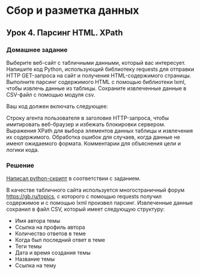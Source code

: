 
# Сбор и разметка данных

## Урок 4. Парсинг HTML. XPath

### Домашнее задание

Выберите веб-сайт с табличными данными, который вас интересует.
Напишите код Python, использующий библиотеку requests для отправки HTTP GET-запроса на сайт и получения HTML-содержимого страницы.
Выполните парсинг содержимого HTML с помощью библиотеки lxml, чтобы извлечь данные из таблицы.
Сохраните извлеченные данные в CSV-файл с помощью модуля csv.

Ваш код должен включать следующее:

Строку агента пользователя в заголовке HTTP-запроса, чтобы имитировать веб-браузер и избежать блокировки сервером.
Выражения XPath для выбора элементов данных таблицы и извлечения их содержимого.
Обработка ошибок для случаев, когда данные не имеют ожидаемого формата.
Комментарии для объяснения цели и логики кода.

### Решение

[Написал python-скрипт](https://github.com/allseenn/api/blob/main/04.Tasks/01.py) в соответствии с заданием.

В качестве табличного сайта используется многостраничный форум https://gb.ru/topics, с которого с помощью requests получил содержимое и с помощью lxml произвел парсинг.
Извлеченные данные сохранил в файл CSV, который имеет следующую структуру:

- Имя автора темы
- Ссылка на профиль автора
- Количество ответов в теме
- Когда был последний ответ в теме
- Теги темы
- Дата и время создания темы
- Название темы
- Ссылка на тему

